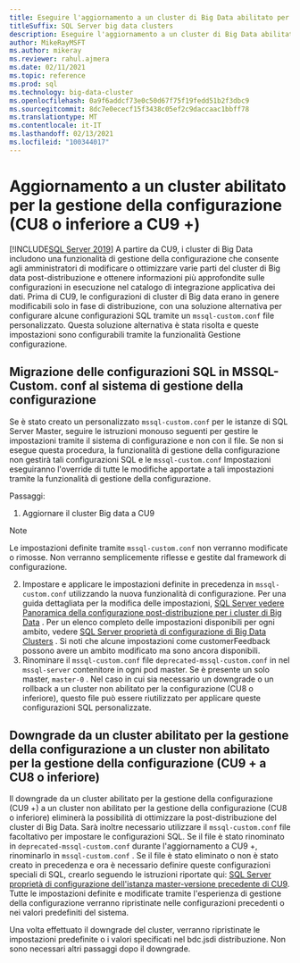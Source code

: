 ```yaml
---
title: Eseguire l'aggiornamento a un cluster di Big Data abilitato per la gestione della configurazione
titleSuffix: SQL Server big data clusters
description: Eseguire l'aggiornamento a un cluster di Big Data abilitato per la gestione della configurazione
author: MikeRayMSFT
ms.author: mikeray
ms.reviewer: rahul.ajmera
ms.date: 02/11/2021
ms.topic: reference
ms.prod: sql
ms.technology: big-data-cluster
ms.openlocfilehash: 0a9f6addcf73e0c50d67f75f19fedd51b2f3dbc9
ms.sourcegitcommit: 8dc7e0ececf15f3438c05ef2c9daccaac1bbff78
ms.translationtype: MT
ms.contentlocale: it-IT
ms.lasthandoff: 02/13/2021
ms.locfileid: "100344017"
---
```

# <a name="upgrading-to-a-configuration-management-enabled-cluster-cu8-or-lower-to-cu9"></a>Aggiornamento a un cluster abilitato per la gestione della configurazione (CU8 o inferiore a CU9 +)

[!INCLUDE[SQL Server 2019](../includes/applies-to-version/sqlserver2019.md)]
A partire da CU9, i cluster di Big Data includono una funzionalità di gestione della configurazione che consente agli amministratori di modificare o ottimizzare varie parti del cluster di Big data post-distribuzione e ottenere informazioni più approfondite sulle configurazioni in esecuzione nel catalogo di integrazione applicativa dei dati. Prima di CU9, le configurazioni di cluster di Big data erano in genere modificabili solo in fase di distribuzione, con una soluzione alternativa per configurare alcune configurazioni SQL tramite un `mssql-custom.conf` file personalizzato. Questa soluzione alternativa è stata risolta e queste impostazioni sono configurabili tramite la funzionalità Gestione configurazione.

## <a name="migrating-sql-configurations-in-mssql-customconf-to-the-configuration-management-system"></a>Migrazione delle configurazioni SQL in MSSQL-Custom. conf al sistema di gestione della configurazione
Se è stato creato un personalizzato `mssql-custom.conf` per le istanze di SQL Server Master, seguire le istruzioni monouso seguenti per gestire le impostazioni tramite il sistema di configurazione e non con il file. Se non si esegue questa procedura, la funzionalità di gestione della configurazione non gestirà tali configurazioni SQL e le `mssql-custom.conf` Impostazioni eseguiranno l'override di tutte le modifiche apportate a tali impostazioni tramite la funzionalità di gestione della configurazione.

Passaggi:
1. Aggiornare il cluster Big data a CU9
> [!NOTE]
> Le impostazioni definite tramite `mssql-custom.conf` non verranno modificate o rimosse. Non verranno semplicemente riflesse e gestite dal framework di configurazione.

2. Impostare e applicare le impostazioni definite in precedenza in `mssql-custom.conf` utilizzando la nuova funzionalità di configurazione. Per una guida dettagliata per la modifica delle impostazioni, [SQL Server vedere Panoramica della configurazione post-distribuzione per i cluster di Big Data](configure-bdc-postdeployment.md) . Per un elenco completo delle impostazioni disponibili per ogni ambito, vedere [SQL Server proprietà di configurazione di Big Data Clusters](reference-config-bdc-overview.md) . Si noti che alcune impostazioni come customerFeedback possono avere un ambito modificato ma sono ancora disponibili.
3. Rinominare il `mssql-custom.conf` file `deprecated-mssql-custom.conf` in nel `mssql-server` contenitore in ogni pod master. Se è presente un solo master, `master-0` . Nel caso in cui sia necessario un downgrade o un rollback a un cluster non abilitato per la configurazione (CU8 o inferiore), questo file può essere riutilizzato per applicare queste configurazioni SQL personalizzate.

## <a name="downgrading-from-a-configuration-management-enabled-cluster-to-a-non-configuration-management-enabled-cluster-cu9-to-cu8-or-lower"></a>Downgrade da un cluster abilitato per la gestione della configurazione a un cluster non abilitato per la gestione della configurazione (CU9 + a CU8 o inferiore)
Il downgrade da un cluster abilitato per la gestione della configurazione (CU9 +) a un cluster non abilitato per la gestione della configurazione (CU8 o inferiore) eliminerà la possibilità di ottimizzare la post-distribuzione del cluster di Big Data. Sarà inoltre necessario utilizzare il `mssql-custom.conf` file facoltativo per impostare le configurazioni SQL. Se il file è stato rinominato in `deprecated-mssql-custom.conf` durante l'aggiornamento a CU9 +, rinominarlo in `mssql-custom.conf` . Se il file è stato eliminato o non è stato creato in precedenza e ora è necessario definire queste configurazioni speciali di SQL, crearlo seguendo le istruzioni riportate qui: [SQL Server proprietà di configurazione dell'istanza master-versione precedente di CU9](reference-config-master-instance.md). Tutte le impostazioni definite e modificate tramite l'esperienza di gestione della configurazione verranno ripristinate nelle configurazioni precedenti o nei valori predefiniti del sistema. 

Una volta effettuato il downgrade del cluster, verranno ripristinate le impostazioni predefinite o i valori specificati nel bdc.jsdi distribuzione. Non sono necessari altri passaggi dopo il downgrade.